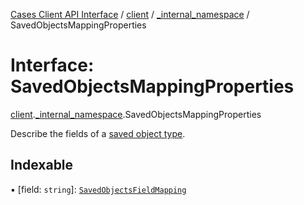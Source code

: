 [Cases Client API Interface](../README.md) / [client](../modules/client.md) / [\_internal\_namespace](../modules/client._internal_namespace.md) / SavedObjectsMappingProperties

# Interface: SavedObjectsMappingProperties

[client](../modules/client.md).[_internal_namespace](../modules/client._internal_namespace.md).SavedObjectsMappingProperties

Describe the fields of a [saved object type](client._internal_namespace.SavedObjectsTypeMappingDefinition.md).

## Indexable

▪ [field: `string`]: [`SavedObjectsFieldMapping`](../modules/client._internal_namespace.md#savedobjectsfieldmapping)

